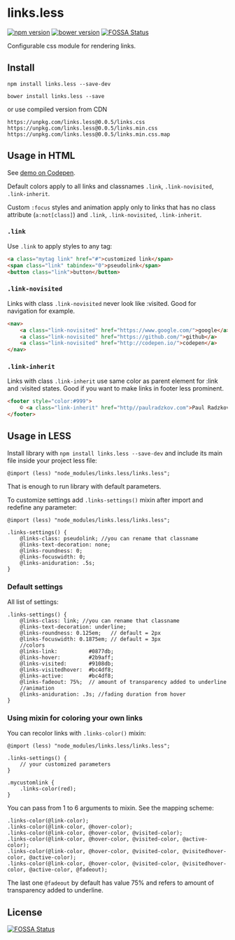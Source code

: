 # links.less

[![npm version](https://badge.fury.io/js/links.less.svg)](https://badge.fury.io/js/links.less) [![bower version](https://badge.fury.io/bo/links.less.svg)](https://badge.fury.io/bo/links.less)
[![FOSSA Status](https://app.fossa.io/api/projects/git%2Bgithub.com%2Fpaulradzkov%2Flinks.less.svg?type=shield)](https://app.fossa.io/projects/git%2Bgithub.com%2Fpaulradzkov%2Flinks.less?ref=badge_shield)

Configurable css module for rendering links.

## Install

`npm install links.less --save-dev`

`bower install links.less --save`

or use compiled version from CDN

`https://unpkg.com/links.less@0.0.5/links.css`  
`https://unpkg.com/links.less@0.0.5/links.min.css`  
`https://unpkg.com/links.less@0.0.5/links.min.css.map`


## Usage in HTML

See [demo on Codepen](http://codepen.io/paulradzkov/pen/JNdJqg).

Default colors apply to all links and classnames `.link`, `.link-novisited`, `.link-inherit`.

Custom `:focus` styles and animation apply only to links that has no class attribute (`a:not[class]`) and `.link`, `.link-novisited`, `.link-inherit`.

### `.link`

Use `.link` to apply styles to any tag:

```html
<a class="mytag link" href="#">customized link</span>
<span class="link" tabindex="0">pseudolink</span>
<button class="link">button</button>
```

### `.link-novisited`

Links with class `.link-novisited` never look like :visited. Good for navigation for example.

```html
<nav>
    <a class="link-novisited" href="https://www.google.com/">google</a>
    <a class="link-novisited" href="https://github.com/">github</a>
    <a class="link-novisited" href="http://codepen.io/">codepen</a>
</nav>
```

### `.link-inherit`

Links with class `.link-inherit` use same color as parent element for :link and :visited states. Good if you want to make links in footer less prominent.

```html
<footer style="color:#999">
    © <a class="link-inherit" href="http//paulradzkov.com">Paul Radzkov</a> 2017.
</footer>
```

## Usage in LESS

Install library with `npm install links.less --save-dev` and include its main file inside your project less file:

```less
@import (less) "node_modules/links.less/links.less";
```

That is enough to run library with default parameters.

To customize settings add `.links-settings()` mixin after import and redefine any parameter:

```less
@import (less) "node_modules/links.less/links.less";

.links-settings() {
    @links-class: pseudolink; //you can rename that classname
    @links-text-decoration: none;
    @links-roundness: 0;
    @links-focuswidth: 0;
    @links-aniduration: .5s;
}
```

### Default settings

All list of settings:

```less
.links-settings() {
    @links-class: link; //you can rename that classname
    @links-text-decoration: underline;
    @links-roundness: 0.125em;   // default = 2px
    @links-focuswidth: 0.1875em; // default = 3px
    //colors
    @links-link:          #0877db;
    @links-hover:         #2b9aff;
    @links-visited:       #9108db;
    @links-visitedhover:  #bc4df8;
    @links-active:        #bc4df8;
    @links-fadeout: 75%;  // amount of transparency added to underline
    //animation
    @links-aniduration: .3s; //fading duration from hover
}
```

### Using mixin for coloring your own links

You can recolor links with `.links-color()` mixin:

```less
@import (less) "node_modules/links.less/links.less";

.links-settings() {
    // your customized parameters
}

.mycustomlink {
    .links-color(red);
}
```

You can pass from 1 to 6 arguments to mixin. See the mapping scheme:

```less
.links-color(@link-color);
.links-color(@link-color, @hover-color);
.links-color(@link-color, @hover-color, @visited-color);
.links-color(@link-color, @hover-color, @visited-color, @active-color);
.links-color(@link-color, @hover-color, @visited-color, @visitedhover-color, @active-color);
.links-color(@link-color, @hover-color, @visited-color, @visitedhover-color, @active-color, @fadeout);
```

The last one `@fadeout` by default has value 75% and refers to amount of transparency added to underline.


## License
[![FOSSA Status](https://app.fossa.io/api/projects/git%2Bgithub.com%2Fpaulradzkov%2Flinks.less.svg?type=large)](https://app.fossa.io/projects/git%2Bgithub.com%2Fpaulradzkov%2Flinks.less?ref=badge_large)